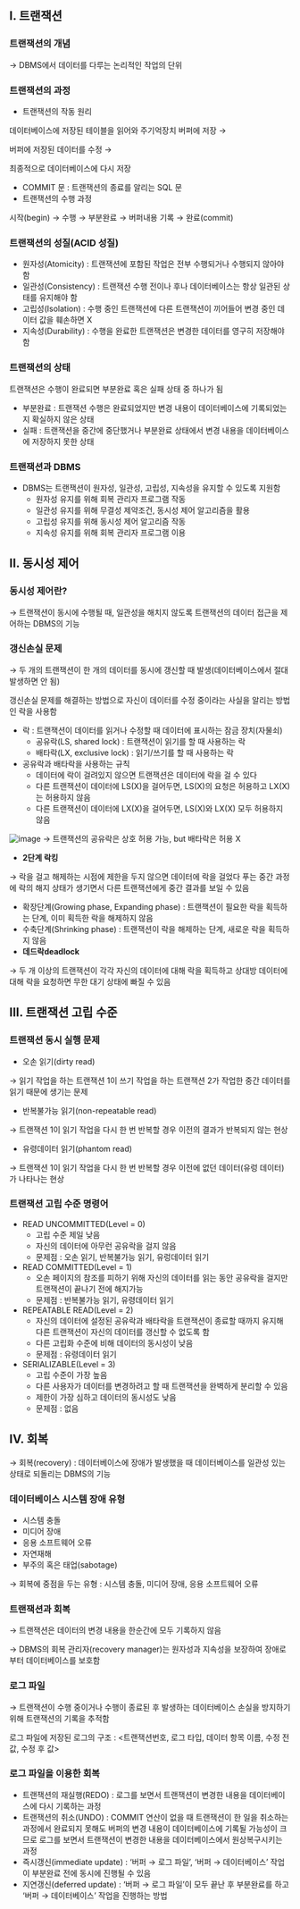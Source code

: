 ## I. 트랜잭션

### 트랜잭션의 개념

→ DBMS에서 데이터를 다루는 논리적인 작업의 단위

### 트랜잭션의 과정

- 트랜잭션의 작동 원리

데이터베이스에 저장된 테이블을 읽어와 주기억장치 버퍼에 저장 →

버퍼에 저장된 데이터를 수정 →

최종적으로 데이터베이스에 다시 저장

- COMMIT 문 : 트랜잭션의 종료를 알리는 SQL 문
- 트랜잭션의 수행 과정

시작(begin) → 수행 → 부분완료 → 버퍼내용 기록 → 완료(commit)

### 트랜잭션의 성질(ACID 성질)

- 원자성(Atomicity) : 트랜잭션에 포함된 작업은 전부 수행되거나 수행되지 않아야 함
- 일관성(Consistency) : 트랜잭션 수행 전이나 후나 데이터베이스는 항상 일관된 상태를 유지해야 함
- 고립성(Isolation) : 수행 중인 트랜잭션에 다른 트랜잭션이 끼어들어 변경 중인 데이터 값을 훼손하면 X
- 지속성(Durability) : 수행을 완료한 트랜잭션은 변경한 데이터를 영구히 저장해야 함

### 트랜잭션의 상태

트랜잭션은 수행이 완료되면 부분완료 혹은 실패 상태 중 하나가 됨

- 부분완료 : 트랜잭션 수행은 완료되었지만 변경 내용이 데이터베이스에 기록되었는지 확실하지 않은 상태
- 실패 : 트랜잭션을 중간에 중단했거나 부분완료 상태에서 변경 내용을 데이터베이스에 저장하지 못한 상태

### 트랜잭션과 DBMS

- DBMS는 트랜잭션이 원자성, 일관성, 고립성, 지속성을 유지할 수 있도록 지원함
    - 원자성 유지를 위해 회복 관리자 프로그램 작동
    - 일관성 유지를 위해 무결성 제약조건, 동시성 제어 알고리즘을 활용
    - 고립성 유지를 위해 동시성 제어 알고리즘 작동
    - 지속성 유지를 위해 회복 관리자 프로그램 이용

## II. 동시성 제어

### 동시성 제어란?

→ 트랜잭션이 동시에 수행될 때, 일관성을 해치지 않도록 트랜잭션의 데이터 접근을 제어하는 DBMS의 기능

### 갱신손실 문제

→ 두 개의 트랜잭션이 한 개의 데이터를 동시에 갱신할 때 발생(데이터베이스에서 절대 발생하면 안 됨)

갱신손실 문제를 해결하는 방법으로 자신이 데이터를 수정 중이라는 사실을 알리는 방법인 락을 사용함

- 락 : 트랜잭션이 데이터를 읽거나 수정할 때 데이터에 표시하는 잠금 장치(자물쇠)
    - 공유락(LS, shared lock) : 트랜잭션이 읽기를 할 때 사용하는 락
    - 배타락(LX, exclusive  lock) : 읽기/쓰기를 할 때 사용하는 락
- 공유락과 배타락을 사용하는 규칙
    - 데이터에 락이 걸려있지 않으면 트랜잭션은 데이터에 락을 걸 수 있다
    - 다른 트랜잭션이 데이터에 LS(X)을 걸어두면, LS(X)의 요청은 허용하고 LX(X)는 허용하지 않음
    - 다른 트랜잭션이 데이터에 LX(X)을 걸어두면, LS(X)와 LX(X) 모두 허용하지 않음

![image](https://user-images.githubusercontent.com/104254012/213676541-29c1dadb-b7e2-4bd2-97a7-414f9f3dc3cf.png)
→ 트랜잭션의 공유락은 상호 허용 가능, but 배타락은 허용 X

- **2단계 락킹**

→ 락을 걸고 해제하는 시점에 제한을 두지 않으면 데이터에 락을 걸었다 푸는 중간 과정에 락의 해지 상태가 생기면서 다른 트랜잭션에게 중간 결과를 보일 수 있음

- 확장단계(Growing phase, Expanding phase) : 트랜잭션이 필요한 락을 획득하는 단계, 이미 획득한 락을 해제하지 않음
- 수축단계(Shrinking phase) : 트랜잭션이 락을 해제하는 단계, 새로운 락을 획득하지 않음
- **데드락deadlock**

→ 두 개 이상의 트랜잭션이 각각 자신의 데이터에 대해 락을 획득하고 상대방 데이터에 대해 락을 요청하면 무한 대기 상태에 빠질 수 있음

## III. 트랜잭션 고립 수준

### 트랜잭션 동시 실행 문제

- 오손 읽기(dirty read)

→ 읽기 작업을 하는 트랜잭션 1이 쓰기 작업을 하는 트랜잭션 2가 작업한 중간 데이터를 읽기 때문에 생기는 문제

- 반복불가능 읽기(non-repeatable read)

→  트랜잭션 1이 읽기 작업을 다시 한 번 반복할 경우 이전의 결과가 반복되지 않는 현상

- 유령데이터 읽기(phantom read)

→ 트랜잭션 1이 읽기 작업을 다시 한 번 반복할 경우 이전에 없던 데이터(유렁 데이터)가 나타나는 현상

### 트랜잭션 고립 수준 명령어

- READ UNCOMMITTED(Level = 0)
    - 고립 수준 제일 낮음
    - 자신의 데이터에 아무런 공유락을 걸지 않음
    - 문제점 : 오손 읽기, 반복불가능 읽기, 유렁데이터 읽기
- READ COMMITTED(Level = 1)
    - 오손 페이지의 참조를 피하기 위해 자신의 데이터를 읽는 동안 공유락을 걸지만 트랜잭션이 끝나기 전에 해지가능
    - 문제점 : 반복불가능 읽기, 유령데이터 읽기
- REPEATABLE READ(Level = 2)
    - 자신의 데이터에 설정된 공유락과 배타락을 트랜잭션이 종료할 때까지 유지해 다른 트랜잭션이 자신의 데이터를 갱신할 수 없도록 함
    - 다른 고립화 수준에 비해 데이터의 동시성이 낮음
    - 문제점 : 유령데이터 읽기
- SERIALIZABLE(Level = 3)
    - 고립 수준이 가장 높음
    - 다른 사용자가 데이터를 변경하려고 할 때 트랜잭션을 완벽하게 분리할 수 있음
    - 제한이 가장 심하고 데이터의 동시성도 낮음
    - 문제점 : 없음

## IV. 회복

→ 회복(recovery) : 데이터베이스에 장애가 발생했을 때 데이터베이스를 일관성 있는 상태로 되돌리는 DBMS의 기능

### 데이터베이스 시스템 장애 유형

- 시스템 충돌
- 미디어 장애
- 응용 소프트웨어 오류
- 자연재해
- 부주의 혹은 태업(sabotage)

→ 회복에 중점을 두는 유형 : 시스템 충돌, 미디어 장애, 응용 소프트웨어 오류

### 트랜잭션과 회복

→ 트랜잭션은 데이터의 변경 내용을 한순간에 모두 기록하지 않음

→ DBMS의 회복 관리자(recovery manager)는 원자성과 지속성을 보장하여 장애로부터 데이터베이스를 보호함

### 로그 파일

→ 트랜잭션이 수행 중이거나 수행이 종료된 후 발생하는 데이터베이스 손실을 방지하기 위해 트랜잭션의 기록을 추적함

로그 파일에 저장된 로그의 구조 : <트랜잭션번호, 로그 타입, 데이터 항목 이름, 수정 전 값, 수정 후 값>

### 로그 파일을 이용한 회복

- 트랜잭션의 재실행(REDO) : 로그를 보면서 트랜잭션이 변경한 내용을 데이터베이스에 다시 기록하는 과정
- 트랜잭션의 취소(UNDO) : COMMIT 연산이 없을 때 트랜잭션이 한 일을 취소하는 과정에서 완료되지 못해도 버퍼의 변경 내용이 데이터베이스에 기록될 가능성이 크므로 로그를 보면서 트랜잭션이 변경한 내용을 데이터베이스에서 원상복구시키는 과정
- 즉시갱신(immediate update) : ‘버퍼 → 로그 파일’, ‘버퍼 → 데이터베이스’ 작업이 부분완료 전에 동시에 진행될 수 있음
- 지연갱신(deferred update) : ‘버퍼 → 로그 파일’이 모두 끝난 후 부분완료를 하고 ‘버퍼 → 데이터베이스’ 작업을 진행하는 방법
